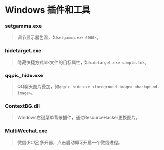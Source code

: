 # Windows 插件和工具

### setgamma.exe
> 调节显示器色温，如`setgamma.exe 6000k`。

### hidetarget.exe
> 隐藏快捷方式lnk文件的目标属性，如`hidetarget.exe sample.lnk`。

### qqpic_hide.exe
> QQ聊天图片叠加，如`qqpic_hide.exe <foreground-image> <backgound-image>`。

### ContextBG.dll
> Windows右键菜单背景插件，通过ResourceHacker更换图片。

### MultiWechat.exe
> 微信(PC版)多开器，点击启动即可开启一个微信进程。

